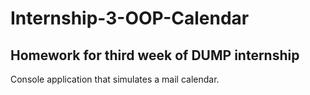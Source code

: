 # Internship-3-OOP-Calendar
## Homework for third week of DUMP internship

Console application that simulates a mail calendar.
